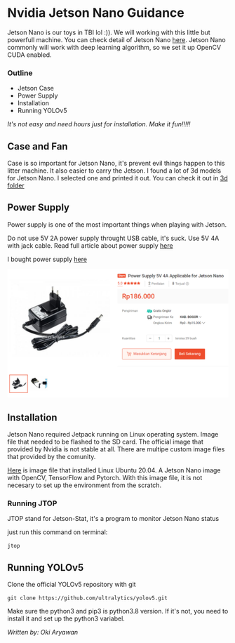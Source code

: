 # Nvidia Jetson Nano Guidance
Jetson Nano is our toys in TBI lol :)). We will working with this little but powerfull machine. You can check detail of Jetson Nano [here](https://developer.download.nvidia.com/assets/embedded/secure/jetson/Nano/docs/JetsonNano_DataSheet_DS09366001v1.1.pdf?Z0rNAR7mzYEvRE7l18gq1b3B4LE7ah__hD-mlwNLIE6R_xaijBKvycjrEXB29A1K_2QLik0HuYLCpCXM6FOLG5LpxOW54rSjc1Moq3DoOcb9G6H2RTdUbxO8K1x3CZu6-tL44aW4Io4N36jTBh1kn1FX9jniA8CWWWfh-ZkOe5fQFKeduj4l3-qaLxCyNQ&t=eyJscyI6ImdzZW8iLCJsc2QiOiJodHRwczpcL1wvd3d3Lmdvb2dsZS5jb21cLyJ9). Jetson Nano commonly will work with deep learning algorithm, so we set it up OpenCV CUDA enabled. 

### Outline
- Jetson Case
- Power Supply
- Installation
- Running YOLOv5

*It's not easy and need hours just for installation. Make it fun!!!!!*

## Case and Fan

Case is so important for Jetson Nano, it's prevent evil things happen to this litter machine. It also easier to carry the Jetson. I found a lot of 3d models for Jetson Nano. I selected one and printed it out. You can check it out in [3d folder]()

## Power Supply

Power supply is one of the most important things when playing with Jetson. 

Do not use 5V 2A power supply throught USB cable, it's suck. Use 5V 4A with jack cable. Read full article about power supply [here](https://jetsonhacks.com/2019/04/10/jetson-nano-use-more-power/)

I bought power supply [here](https://shopee.co.id/Power-Supply-5V-4A-Applicable-for-Jetson-Nano-i.27499686.7677332255)

![power supply](/doc/psu.PNG)


## Installation

Jetson Nano required Jetpack running on Linux operating system. Image file that needed to be flashed to the SD card. The official image that provided by Nvidia is not stable at all. There are multipe custom image files that provided by the comunity. 

[Here](https://github.com/Qengineering/Jetson-Nano-image) is image file that installed Linux Ubuntu 20.04. A Jetson Nano image with OpenCV, TensorFlow and Pytorch. With this image file, it is not necesary to set up the environment from the scratch.

### Running JTOP
JTOP stand for Jetson-Stat, it's a program to monitor Jetson Nano status

just run this command on terminal:

```
jtop
```

## Running YOLOv5

Clone the official YOLOv5 repository with git

```
git clone https://github.com/ultralytics/yolov5.git
```

Make sure the python3 and pip3 is python3.8 version. If it's not, you need to install it and set up the python3 variabel.

*Written by: Oki Aryawan*
